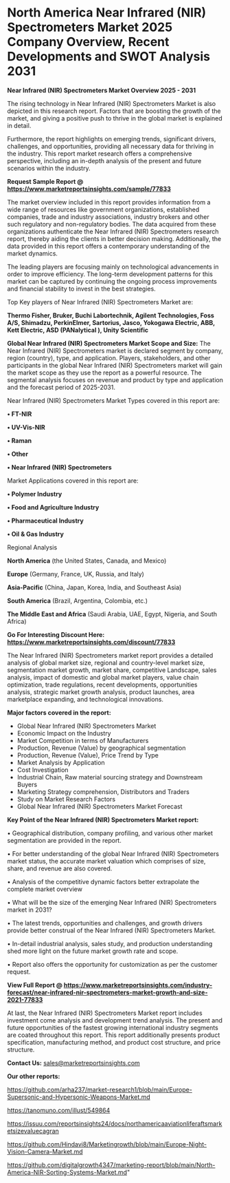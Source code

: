 # North America Near Infrared (NIR) Spectrometers Market 2025 Company Overview, Recent Developments and SWOT Analysis 2031

<Strong> Near Infrared (NIR) Spectrometers Market Overview 2025 - 2031</strong>

The rising technology in Near Infrared (NIR) Spectrometers Market is also depicted in this research report. Factors that are boosting the growth of the market, and giving a positive push to thrive in the global market is explained in detail.

Furthermore, the report highlights on emerging trends, significant drivers, challenges, and opportunities, providing all necessary data for thriving in the industry. This report market research offers a comprehensive perspective, including an in-depth analysis of the present and future scenarios within the industry.

<strong>Request Sample Report @ <a href=https://www.marketreportsinsights.com/sample/77833>https://www.marketreportsinsights.com/sample/77833</a></strong>

The market overview included in this report provides information from a wide range of resources like government organizations, established companies, trade and industry associations, industry brokers and other such regulatory and non-regulatory bodies. The data acquired from these organizations authenticate the Near Infrared (NIR) Spectrometers research report, thereby aiding the clients in better decision making. Additionally, the data provided in this report offers a contemporary understanding of the market dynamics.

The leading players are focusing mainly on technological advancements in order to improve efficiency. The long-term development patterns for this market can be captured by continuing the ongoing process improvements and financial stability to invest in the best strategies.

Top Key players of Near Infrared (NIR) Spectrometers Market are:

<strong>Thermo Fisher, Bruker, Buchi Labortechnik, Agilent Technologies, Foss A/S, Shimadzu, PerkinElmer, Sartorius, Jasco, Yokogawa Electric, ABB, Kett Electric, ASD (PANalytical ), Unity Scientific</strong>

<strong><b>Global Near Infrared (NIR) Spectrometers Market Scope and Size:</b></strong>
The Near Infrared (NIR) Spectrometers market is declared segment by company, region (country), type, and application. Players, stakeholders, and other participants in the global Near Infrared (NIR) Spectrometers market will gain the market scope as they use the report as a powerful resource. The segmental analysis focuses on revenue and product by type and application and the forecast period of 2025-2031.

Near Infrared (NIR) Spectrometers Market Types covered in this report are:

<strong>• FT-NIR

• UV-Vis-NIR

• Raman

• Other

• Near Infrared (NIR) Spectrometers</strong>

Market Applications covered in this report are:

<strong>• Polymer Industry

• Food and Agriculture Industry

• Pharmaceutical Industry

• Oil & Gas Industry</strong> 

Regional Analysis

<strong>North America</strong> (the United States, Canada, and Mexico)

<strong>Europe</strong> (Germany, France, UK, Russia, and Italy)

<strong>Asia-Pacific</strong> (China, Japan, Korea, India, and Southeast Asia)

<strong>South America</strong> (Brazil, Argentina, Colombia, etc.)

<strong>The Middle East and Africa</strong> (Saudi Arabia, UAE, Egypt, Nigeria, and South Africa)

<strong>Go For Interesting Discount Here: <a href=https://www.marketreportsinsights.com/discount/77833>https://www.marketreportsinsights.com/discount/77833</a></strong>

The Near Infrared (NIR) Spectrometers market report provides a detailed analysis of global market size, regional and country-level market size, segmentation market growth, market share, competitive Landscape, sales analysis, impact of domestic and global market players, value chain optimization, trade regulations, recent developments, opportunities analysis, strategic market growth analysis, product launches, area marketplace expanding, and technological innovations.

<strong><b>Major factors covered in the report:</b></strong>
<ul>
  <li>Global Near Infrared (NIR) Spectrometers Market </li>
  <li>Economic Impact on the Industry</li>
  <li>Market Competition in terms of Manufacturers</li>
  <li>Production, Revenue (Value) by geographical segmentation</li>
  <li>Production, Revenue (Value), Price Trend by Type</li>
  <li>Market Analysis by Application</li>
  <li>Cost Investigation</li>
  <li>Industrial Chain, Raw material sourcing strategy and Downstream Buyers</li>
  <li>Marketing Strategy comprehension, Distributors and Traders</li>
  <li>Study on Market Research Factors</li>
  <li>Global Near Infrared (NIR) Spectrometers Market Forecast</li>
</ul>

<strong><b>Key Point of the Near Infrared (NIR) Spectrometers Market report:</b></strong>

• Geographical distribution, company profiling, and various other market segmentation are provided in the report.

• For better understanding of the global Near Infrared (NIR) Spectrometers market status, the accurate market valuation which comprises of size, share, and revenue are also covered.

• Analysis of the competitive dynamic factors better extrapolate the complete market overview

• What will be the size of the emerging Near Infrared (NIR) Spectrometers market in 2031?

• The latest trends, opportunities and challenges, and growth drivers provide better construal of the Near Infrared (NIR) Spectrometers Market.

• In-detail industrial analysis, sales study, and production understanding shed more light on the future market growth rate and scope.

• Report also offers the opportunity for customization as per the customer request.

<strong><b>View Full Report @ <a href=https://www.marketreportsinsights.com/industry-forecast/near-infrared-nir-spectrometers-market-growth-and-size-2021-77833>https://www.marketreportsinsights.com/industry-forecast/near-infrared-nir-spectrometers-market-growth-and-size-2021-77833</a></b></strong>


At last, the Near Infrared (NIR) Spectrometers Market report includes investment come analysis and development trend analysis. The present and future opportunities of the fastest growing international industry segments are coated throughout this report. This report additionally presents product specification, manufacturing method, and product cost structure, and price structure.

<strong>Contact Us:</strong>
sales@marketreportsinsights.com

<strong>Our other reports:</strong>

<a href=https://github.com/arha237/market-research1/blob/main/Europe-Supersonic-and-Hypersonic-Weapons-Market.md>https://github.com/arha237/market-research1/blob/main/Europe-Supersonic-and-Hypersonic-Weapons-Market.md</a>

<a href=https://tanomuno.com/illust/549864>https://tanomuno.com/illust/549864</a>

<a href=https://issuu.com/reportsinsights24/docs/northamericaaviationliferaftsmarketsizevaluecagran>https://issuu.com/reportsinsights24/docs/northamericaaviationliferaftsmarketsizevaluecagran</a>

<a href=https://github.com/Hindavi8/Marketingrowth/blob/main/Europe-Night-Vision-Camera-Market.md>https://github.com/Hindavi8/Marketingrowth/blob/main/Europe-Night-Vision-Camera-Market.md</a>

<a href=https://github.com/digitalgrowth4347/marketing-report/blob/main/North-America-NIR-Sorting-Systems-Market.md>https://github.com/digitalgrowth4347/marketing-report/blob/main/North-America-NIR-Sorting-Systems-Market.md</a>"

